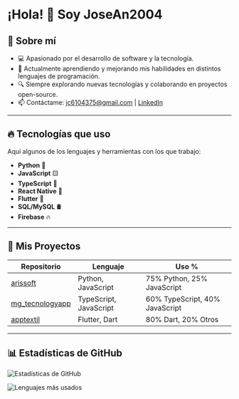 # ¡Hola! 👋 Soy JoseAn2004  

## 🚀 Sobre mí  
- 💻 Apasionado por el desarrollo de software y la tecnología.  
- 🌱 Actualmente aprendiendo y mejorando mis habilidades en distintos lenguajes de programación.  
- 🔍 Siempre explorando nuevas tecnologías y colaborando en proyectos open-source.  
- 📫 Contáctame: jc6104375@gmail.com | [LinkedIn](https://www.linkedin.com/in/jose-andres-c-a9147b241)  

---

## 🔥 Tecnologías que uso  
Aquí algunos de los lenguajes y herramientas con los que trabajo:  

- **Python** 🐍  
- **JavaScript** 🟨  
- **TypeScript** 🔵  
- **React Native** 📱  
- **Flutter** 💙  
- **SQL/MySQL** 🛢  
- **Firebase** 🔥  

---

## 📂 Mis Proyectos  

| Repositorio | Lenguaje | Uso % |
|------------|---------|-------|
| [arissoft](https://github.com/JoseAn2004/arissoft) | Python, JavaScript | 75% Python, 25% JavaScript |
| [mg_tecnologyapp](https://github.com/JoseAn2004/mg_tecnologyapp) | TypeScript, JavaScript | 60% TypeScript, 40% JavaScript |
| [apptextil](https://github.com/JoseAn2004/apptextil) | Flutter, Dart | 80% Dart, 20% Otros |

---

## 📊 Estadísticas de GitHub  
![Estadísticas de GitHub](https://github-readme-stats.vercel.app/api?username=JoseAn2004&show_icons=true&theme=radical)  

![Lenguajes más usados](https://github-readme-stats.vercel.app/api/top-langs/?username=JoseAn2004&langs_count=10&layout=compact&theme=radical)  
